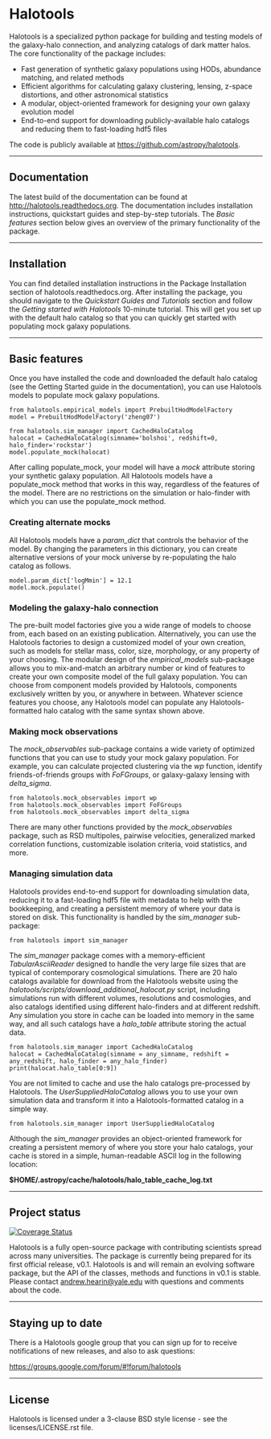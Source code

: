 # Halotools

Halotools is a specialized python package for building and testing models of the 
galaxy-halo connection, and analyzing catalogs of dark matter halos. 
The core functionality of the package includes:

* Fast generation of synthetic galaxy populations using HODs, abundance matching, and related methods
* Efficient algorithms for calculating galaxy clustering, lensing, z-space distortions, and other astronomical statistics 
* A modular, object-oriented framework for designing your own galaxy evolution model
* End-to-end support for downloading publicly-available halo catalogs and reducing them to fast-loading hdf5 files

The code is publicly available at https://github.com/astropy/halotools. 

---

## Documentation

The latest build of the documentation can be found at http://halotools.readthedocs.org. The documentation includes installation instructions, quickstart guides and step-by-step tutorials. The *Basic features* section below gives an overview of the primary functionality of the package. 

---

## Installation 

You can find detailed installation instructions 
in the Package Installation section of halotools.readthedocs.org. After installing the package, you should navigate to the *Quickstart Guides and Tutorials* section and follow the *Getting started with Halotools* 10-minute tutorial. This will get you set up with the default halo catalog so that you can quickly get started with populating mock galaxy populations. 

---


## Basic features

Once you have installed the code and downloaded the default halo catalog (see the Getting Started guide in the documentation), you can use Halotools models to populate mock galaxy populations. 

``` 
from halotools.empirical_models import PrebuiltHodModelFactory 
model = PrebuiltHodModelFactory('zheng07')

from halotools.sim_manager import CachedHaloCatalog
halocat = CachedHaloCatalog(simname='bolshoi', redshift=0, halo_finder='rockstar')
model.populate_mock(halocat)
```
After calling populate_mock, your model will have a *mock* attribute storing your synthetic galaxy population. All Halotools models have a populate_mock method that works in this way, regardless of the features of the model. There are no restrictions on the simulation or halo-finder with which you can use the populate_mock method. 

### Creating alternate mocks

All Halotools models have a *param_dict* that controls the behavior of the model. By changing the parameters in this dictionary, you can create alternative versions of your mock universe by re-populating the halo catalog as follows. 

```
model.param_dict['logMmin'] = 12.1
model.mock.populate()
```

### Modeling the galaxy-halo connection

The pre-built model factories give you a wide range of models to choose from, each based on an existing publication. Alternatively, you can use the Halotools factories to design a customized model of your own creation, such as models for stellar mass, color, size, morphology, or any property of your choosing. The modular design of the *empirical_models* sub-package allows you to mix-and-match an arbitrary number or kind of features to create your own composite model of the full galaxy population. You can choose from component models provided by Halotools, components exclusively written by you, or anywhere in between. Whatever science features you choose, any Halotools model can populate any Halotools-formatted halo catalog with the same syntax shown above. 

### Making mock observations

The *mock_observables* sub-package contains a wide variety of optimized functions that you can use to study your mock galaxy population. For example, you can calculate projected clustering via the *wp* function, identify friends-of-friends groups with *FoFGroups*, or galaxy-galaxy lensing with *delta_sigma*. 

```
from halotools.mock_observables import wp
from halotools.mock_observables import FoFGroups
from halotools.mock_observables import delta_sigma
```

There are many other functions provided by the *mock_observables* package, such as RSD multipoles, pairwise velocities, generalized marked correlation functions, customizable isolation criteria, void statistics, and more. 

### Managing simulation data

Halotools provides end-to-end support for downloading simulation data, reducing it to a fast-loading hdf5 file with metadata to help with the bookkeeping, and creating a persistent memory of where your data is stored on disk. This functionality is handled by the *sim_manager* sub-package:

```
from halotools import sim_manager
```

The *sim_manager* package comes with a memory-efficient *TabularAsciiReader* designed to handle the very large file sizes that are typical of contemporary cosmological simulations. There are 20 halo catalogs available for download from the Halotools website using the *halotools/scripts/download_additional_halocat.py* script, including simulations run with different volumes, resolutions and cosmologies, and also catalogs identified using different halo-finders and at different redshift. Any simulation you store in cache can be loaded into memory in the same way, and all such catalogs have a *halo_table* attribute storing the actual data. 

```
from halotools.sim_manager import CachedHaloCatalog
halocat = CachedHaloCatalog(simname = any_simname, redshift = any_redshift, halo_finder = any_halo_finder)
print(halocat.halo_table[0:9])
```

You are not limited to cache and use the halo catalogs pre-processed by Halotools. The *UserSuppliedHaloCatalog* allows you to use your own simulation data and transform it into a Halotools-formatted catalog in a simple way. 

```
from halotools.sim_manager import UserSuppliedHaloCatalog
```
Although the *sim_manager* provides an object-oriented framework for creating a persistent memory of where you store your halo catalogs, your cache is stored in a simple, human-readable ASCII log in the following location:

**$HOME/.astropy/cache/halotools/halo_table_cache_log.txt**

---

## Project status

[![Coverage Status](https://coveralls.io/repos/astropy/halotools/badge.svg?branch=master&service=github)](https://coveralls.io/github/astropy/halotools?branch=master)

Halotools is a fully open-source package with contributing scientists spread across many universities. The package is currently being prepared for its first official release, v0.1. Halotools is and will remain an evolving software package, but the API of the classes, methods and functions in v0.1 is stable. Please contact andrew.hearin@yale.edu with questions and comments about the code. 

---

## Staying up to date

There is a Halotools google group that you can sign up for to receive notifications of new releases, and also to ask questions:

https://groups.google.com/forum/#!forum/halotools

---

## License 

Halotools is licensed under a 3-clause BSD style license - see the licenses/LICENSE.rst file.

